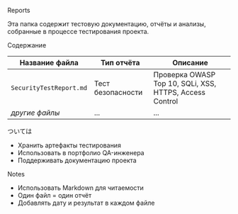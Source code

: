  Reports

Эта папка содержит тестовую документацию, отчёты и анализы, собранные в процессе тестирования проекта.

Содержание

| Название файла               | Тип отчёта           | Описание |
|-----------------------------|----------------------|----------|
| `SecurityTestReport.md`     | Тест безопасности    | Проверка OWASP Top 10, SQLi, XSS, HTTPS, Access Control |
| _другие файлы_               | ...                  | ...      |

ついては 
- Хранить артефакты тестирования
- Использовать в портфолио QA-инженера
- Поддерживать документацию проекта

Notes 
- Использовать Markdown для читаемости
- Один файл = один отчёт
- Добавлять дату и результат в каждом файле
